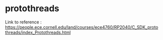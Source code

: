 # protothreads


Link to reference : https://people.ece.cornell.edu/land/courses/ece4760/RP2040/C_SDK_protothreads/index_Protothreads.html
